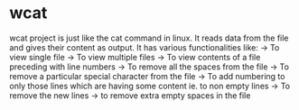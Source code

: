 # wcat
wcat project is just like the cat command in linux. It reads data from the file and gives their content as output.
It has various functionalities like:
-> To view single file
-> To view multiple files
-> To view contents of a file preceding with line numbers
-> To remove all the spaces from the file
-> To remove a particular special character from the file
-> To add numbering to only those lines which are having some content ie. to non empty lines
-> To remove the new lines
-> to remove extra empty spaces in the file
